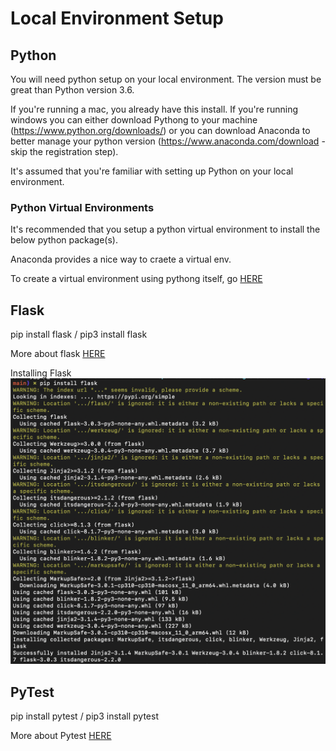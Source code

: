 # Local Environment Setup

## Python
You will need python setup on your local environment. The version must be great than Python version 3.6. 

If you're running a mac, you already have this install. If you're running windows you can either download Pythong to your machine (https://www.python.org/downloads/) or you can download Anaconda to better manage your python version (https://www.anaconda.com/download - skip the registration step).

It's assumed that you're familiar with setting up Python on your local environment. 

### Python Virtual Environments

It's recommended that you setup a python virtual environment to install the below python package(s).

Anaconda provides a nice way to craete a virtual env. 

To create a virtual environment using pythong itself, go [HERE](https://docs.python.org/3/library/venv.html)

## Flask

pip install flask / pip3 install flask

More about flask [HERE](https://pypi.org/project/Flask/)

Installing Flask
![Installing flask](/docs/images/install-flask.png)

## PyTest

pip install pytest / pip3 install pytest

More about Pytest [HERE](https://pypi.org/project/pytest/)


